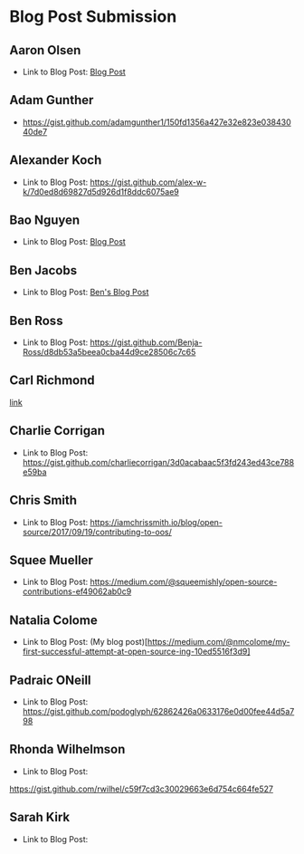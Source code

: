 # Blog Post Submission

## Aaron Olsen

* Link to Blog Post: [Blog Post](https://gist.github.com/MrAaronOlsen/d78eacfda06edb69148b066bc5e8d975)

## Adam Gunther

* https://gist.github.com/adamgunther1/150fd1356a427e32e823e03843040de7

## Alexander Koch

* Link to Blog Post: https://gist.github.com/alex-w-k/7d0ed8d69827d5d926d1f8ddc6075ae9

## Bao Nguyen

* Link to Blog Post: [Blog Post](https://gist.github.com/rongxanh88/8b0e2b0f2637b9193452ac8805bb007c)

## Ben Jacobs

* Link to Blog Post: [Ben's Blog Post](https://gist.github.com/Benjaminpjacobs/7219791b71e60eba7de8ac6bb7bc87fa)

## Ben Ross

* Link to Blog Post: https://gist.github.com/Benja-Ross/d8db53a5beea0cba44d9ce28506c7c65

## Carl Richmond

[link](https://gist.github.com/ACC25/bcf6b72c7317b61a2070a9c978d3f97a)

## Charlie Corrigan

* Link to Blog Post: https://gist.github.com/charliecorrigan/3d0acabaac5f3fd243ed43ce788e59ba

## Chris Smith

* Link to Blog Post: https://iamchrissmith.io/blog/open-source/2017/09/19/contributing-to-oos/

## Squee Mueller 

* Link to Blog Post: https://medium.com/@squeemishly/open-source-contributions-ef49062ab0c9

## Natalia Colome

* Link to Blog Post: (My blog post)[https://medium.com/@nmcolome/my-first-successful-attempt-at-open-source-ing-10ed5516f3d9]

## Padraic ONeill

* Link to Blog Post: https://gist.github.com/podoglyph/62862426a0633176e0d00fee44d5a798

## Rhonda Wilhelmson

* Link to Blog Post:

https://gist.github.com/rwilhel/c59f7cd3c30029663e6d754c664fe527

## Sarah Kirk

* Link to Blog Post:
